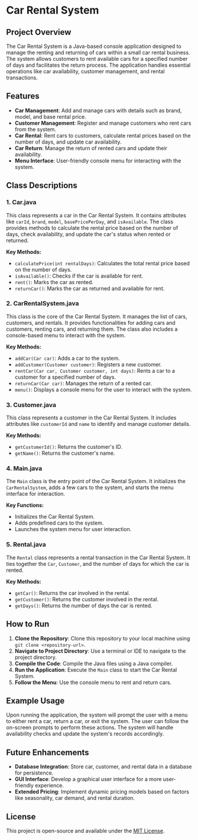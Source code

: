 # Car Rental System

## Project Overview

The Car Rental System is a Java-based console application designed to manage the renting and returning of cars within a small car rental business. The system allows customers to rent available cars for a specified number of days and facilitates the return process. The application handles essential operations like car availability, customer management, and rental transactions.

## Features

- **Car Management**: Add and manage cars with details such as brand, model, and base rental price.
- **Customer Management**: Register and manage customers who rent cars from the system.
- **Car Rental**: Rent cars to customers, calculate rental prices based on the number of days, and update car availability.
- **Car Return**: Manage the return of rented cars and update their availability.
- **Menu Interface**: User-friendly console menu for interacting with the system.

## Class Descriptions

### 1. Car.java

This class represents a car in the Car Rental System. It contains attributes like `carId`, `brand`, `model`, `basePricePerDay`, and `isAvailable`. The class provides methods to calculate the rental price based on the number of days, check availability, and update the car's status when rented or returned.

**Key Methods:**
- `calculatePrice(int rentalDays)`: Calculates the total rental price based on the number of days.
- `isAvailable()`: Checks if the car is available for rent.
- `rent()`: Marks the car as rented.
- `returnCar()`: Marks the car as returned and available for rent.

### 2. CarRentalSystem.java

This class is the core of the Car Rental System. It manages the list of cars, customers, and rentals. It provides functionalities for adding cars and customers, renting cars, and returning them. The class also includes a console-based menu to interact with the system.

**Key Methods:**
- `addCar(Car car)`: Adds a car to the system.
- `addCustomer(Customer customer)`: Registers a new customer.
- `rentCar(Car car, Customer customer, int days)`: Rents a car to a customer for a specified number of days.
- `returnCar(Car car)`: Manages the return of a rented car.
- `menu()`: Displays a console menu for the user to interact with the system.

### 3. Customer.java

This class represents a customer in the Car Rental System. It includes attributes like `customerId` and `name` to identify and manage customer details.

**Key Methods:**
- `getCustomerId()`: Returns the customer's ID.
- `getName()`: Returns the customer's name.

### 4. Main.java

The `Main` class is the entry point of the Car Rental System. It initializes the `CarRentalSystem`, adds a few cars to the system, and starts the menu interface for interaction.

**Key Functions:**
- Initializes the Car Rental System.
- Adds predefined cars to the system.
- Launches the system menu for user interaction.

### 5. Rental.java

The `Rental` class represents a rental transaction in the Car Rental System. It ties together the `Car`, `Customer`, and the number of days for which the car is rented.

**Key Methods:**
- `getCar()`: Returns the car involved in the rental.
- `getCustomer()`: Returns the customer involved in the rental.
- `getDays()`: Returns the number of days the car is rented.

## How to Run

1. **Clone the Repository**: Clone this repository to your local machine using `git clone <repository-url>`.
2. **Navigate to Project Directory**: Use a terminal or IDE to navigate to the project directory.
3. **Compile the Code**: Compile the Java files using a Java compiler.
4. **Run the Application**: Execute the `Main` class to start the Car Rental System.
5. **Follow the Menu**: Use the console menu to rent and return cars.

## Example Usage

Upon running the application, the system will prompt the user with a menu to either rent a car, return a car, or exit the system. The user can follow the on-screen prompts to perform these actions. The system will handle availability checks and update the system's records accordingly.

## Future Enhancements

- **Database Integration**: Store car, customer, and rental data in a database for persistence.
- **GUI Interface**: Develop a graphical user interface for a more user-friendly experience.
- **Extended Pricing**: Implement dynamic pricing models based on factors like seasonality, car demand, and rental duration.

## License

This project is open-source and available under the [MIT License](LICENSE).
